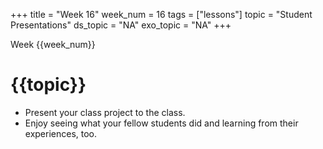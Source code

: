 +++
title = "Week 16"
week_num = 16
tags = ["lessons"]
topic = "Student Presentations"
ds_topic = "NA"
exo_topic =  "NA"
+++

Week {{week_num}}
# {{topic}}

- Present your class project to the class.
- Enjoy seeing what your fellow students did and learning from their experiences, too.
